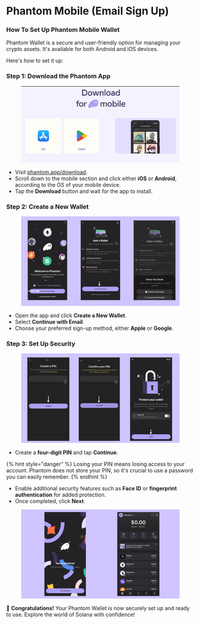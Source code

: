 # Phantom Mobile (Email Sign Up)

### How To Set Up Phantom Mobile Wallet  <a href="#how-to-set-up-phantom-wallet" id="how-to-set-up-phantom-wallet"></a>

Phantom Wallet is a secure and user-friendly option for managing your crypto assets. It's available for both Android and iOS devices.&#x20;

Here's how to set it up:

### Step 1: Download the Phantom App

<figure><img src="../../.gitbook/assets/image (1) (1).png" alt=""><figcaption></figcaption></figure>

* Visit [phantom.app/download](https://phantom.app/download).
* Scroll down to the mobile section and click either **iOS** or **Android**, according to the OS of your mobile device.
* Tap the **Download** button and wait for the app to install.

### Step 2: Create a New Wallet

<figure><img src="../../.gitbook/assets/email.png" alt=""><figcaption></figcaption></figure>

* Open the app and click **Create a New Wallet**.
* Select **Continue with Email**.
* Choose your preferred sign-up method, either **Apple** or **Google**.

### Step 3: Set Up Security

<figure><img src="../../.gitbook/assets/email 2.png" alt=""><figcaption></figcaption></figure>

* Create a **four-digit PIN** and tap **Continue**.

{% hint style="danger" %}
Losing your PIN means losing access to your account. Phantom does not store your PIN, so it's crucial to use a password you can easily remember.
{% endhint %}

* Enable additional security features such as **Face ID** or **fingerprint authentication** for added protection.
* Once completed, click **Next**.

<figure><img src="../../.gitbook/assets/set up meail.png" alt=""><figcaption></figcaption></figure>

🎉 **Congratulations!** Your Phantom Wallet is now securely set up and ready to use. Explore the world of Solana with confidence!

